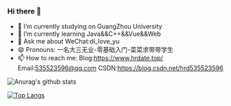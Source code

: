 ### Hi there 👋


<!--
**hrdate/hrdate** is a ✨ _special_ ✨ repository because its `README.md` (this file) appears on your GitHub profile.

Here are some ideas to get you started:

- 🔭 I’m currently working on ...
- 🌱 I’m currently learning ...
- 👯 I’m looking to collaborate on ...
- 🤔 I’m looking for help with ...
- 💬 Ask me about ...
- 📫 How to reach me: ...
- 😄 Pronouns: ...
- ⚡ Fun fact: ...
-->


- 🔭 I’m currently studying on GuangZhou University
- 🌱 I’m currently learning Java&&C++&&Vue&&Web
- 💬 Ask me about WeChat:di_love_yu
- 😄 Pronouns: 一名大三无业-零基础入门-菜菜求带带学生
- 📫 How to reach me: Blog:https://www.hrdate.top/ Email:535523596@qq.com CSDN:https://blog.csdn.net/hrd535523596


![Anurag's github stats](https://github-readme-stats.vercel.app/api?username=hrdate&show_icons=true&theme=tokyonight)


[![Top Langs](https://github-readme-stats.vercel.app/api/top-langs/?username=hrdate)](https://github.com/anuraghazra/github-readme-stats)
